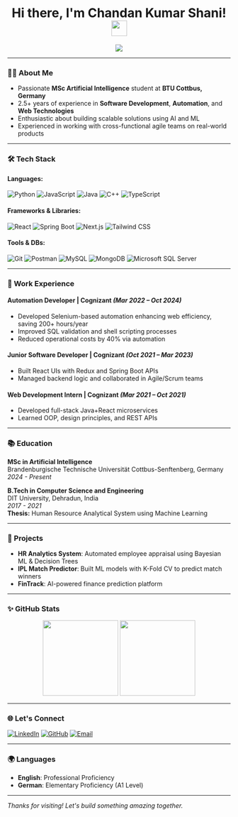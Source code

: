 <h1 align="center">Hi there, I'm Chandan Kumar Shani! <img src="https://media.giphy.com/media/hvRJCLFzcasrR4ia7z/giphy.gif" width="35"></h1>

<p align="center">
  <img src="https://readme-typing-svg.herokuapp.com/?lines=Master+in+AI+Student;Software+Developer;Automation+%7C+Web+Dev+%7C+ML+Projects&center=true&width=500&height=45">
</p>

---

### 👨‍💻 About Me
- Passionate **MSc Artificial Intelligence** student at **BTU Cottbus, Germany**
- 2.5+ years of experience in **Software Development**, **Automation**, and **Web Technologies**
- Enthusiastic about building scalable solutions using AI and ML
- Experienced in working with cross-functional agile teams on real-world products

---

### 🛠️ Tech Stack

#### Languages:
![Python](https://img.shields.io/badge/Python-3776AB?style=flat&logo=python&logoColor=white)
![JavaScript](https://img.shields.io/badge/JavaScript-F7DF1E?style=flat&logo=javascript&logoColor=black)
![Java](https://img.shields.io/badge/Java-007396?style=flat&logo=java&logoColor=white)
![C++](https://img.shields.io/badge/C++-00599C?style=flat&logo=c%2B%2B&logoColor=white)
![TypeScript](https://img.shields.io/badge/TypeScript-3178C6?style=flat&logo=typescript&logoColor=white)

#### Frameworks & Libraries:
![React](https://img.shields.io/badge/React-20232A?style=flat&logo=react&logoColor=61DAFB)
![Spring Boot](https://img.shields.io/badge/Spring_Boot-6DB33F?style=flat&logo=spring-boot&logoColor=white)
![Next.js](https://img.shields.io/badge/Next.js-000000?style=flat&logo=next.js&logoColor=white)
![Tailwind CSS](https://img.shields.io/badge/Tailwind_CSS-38B2AC?style=flat&logo=tailwind-css&logoColor=white)

#### Tools & DBs:
![Git](https://img.shields.io/badge/Git-F05032?style=flat&logo=git&logoColor=white)
![Postman](https://img.shields.io/badge/Postman-FF6C37?style=flat&logo=postman&logoColor=white)
![MySQL](https://img.shields.io/badge/MySQL-4479A1?style=flat&logo=mysql&logoColor=white)
![MongoDB](https://img.shields.io/badge/MongoDB-4EA94B?style=flat&logo=mongodb&logoColor=white)
![Microsoft SQL Server](https://img.shields.io/badge/SQL_Server-CC2927?style=flat&logo=microsoft-sql-server&logoColor=white)

---

### 💼 Work Experience

#### Automation Developer | Cognizant *(Mar 2022 – Oct 2024)*
- Developed Selenium-based automation enhancing web efficiency, saving 200+ hours/year
- Improved SQL validation and shell scripting processes
- Reduced operational costs by 40% via automation

#### Junior Software Developer | Cognizant *(Oct 2021 – Mar 2023)*
- Built React UIs with Redux and Spring Boot APIs
- Managed backend logic and collaborated in Agile/Scrum teams

#### Web Development Intern | Cognizant *(Mar 2021 – Oct 2021)*
- Developed full-stack Java+React microservices
- Learned OOP, design principles, and REST APIs

---

### 📚 Education

**MSc in Artificial Intelligence**  
Brandenburgische Technische Universität Cottbus-Senftenberg, Germany  
*2024 - Present*

**B.Tech in Computer Science and Engineering**  
DIT University, Dehradun, India  
*2017 - 2021*  
**Thesis:** Human Resource Analytical System using Machine Learning

---

### 🚀 Projects

- **HR Analytics System**: Automated employee appraisal using Bayesian ML & Decision Trees  
- **IPL Match Predictor**: Built ML models with K-Fold CV to predict match winners  
- **FinTrack**: AI-powered finance prediction platform

---

### ✨ GitHub Stats

<p align="center">
  <img src="https://github-readme-stats.vercel.app/api?username=chandanshani143&show_icons=true&theme=tokyonight" height="170" />
  <img src="https://github-readme-stats.vercel.app/api/top-langs/?username=chandanshani143&layout=compact&theme=tokyonight" height="170"/>
</p>

---

### 🌐 Let's Connect
[![LinkedIn](https://img.shields.io/badge/LinkedIn-blue?logo=linkedin&style=flat)](https://www.linkedin.com/in/chandanshani/)
[![GitHub](https://img.shields.io/badge/GitHub-grey?logo=github&style=flat)](https://github.com/chandanshani143)
[![Email](https://img.shields.io/badge/Gmail-Red?logo=gmail&style=flat)](mailto:chandankumarshan98@gmail.com)

---

### 🌍 Languages
- **English**: Professional Proficiency  
- **German**: Elementary Proficiency (A1 Level)

---

*Thanks for visiting! Let's build something amazing together.*
